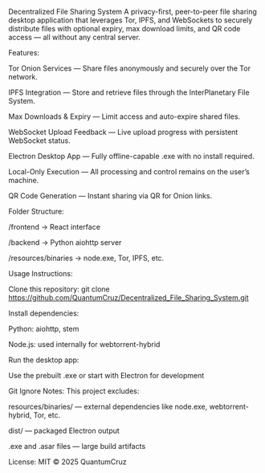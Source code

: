 Decentralized File Sharing System
A privacy-first, peer-to-peer file sharing desktop application that leverages Tor, IPFS, and WebSockets to securely distribute files with optional expiry, max download limits, and QR code access — all without any central server.

Features:

Tor Onion Services — Share files anonymously and securely over the Tor network.

IPFS Integration — Store and retrieve files through the InterPlanetary File System.

Max Downloads & Expiry — Limit access and auto-expire shared files.

WebSocket Upload Feedback — Live upload progress with persistent WebSocket status.

Electron Desktop App — Fully offline-capable .exe with no install required.

Local-Only Execution — All processing and control remains on the user’s machine.

QR Code Generation — Instant sharing via QR for Onion links.

Folder Structure:

/frontend → React interface

/backend → Python aiohttp server

/resources/binaries → node.exe, Tor, IPFS, etc.

Usage Instructions:

Clone this repository:
git clone https://github.com/QuantumCruz/Decentralized_File_Sharing_System.git

Install dependencies:

Python: aiohttp, stem

Node.js: used internally for webtorrent-hybrid

Run the desktop app:

Use the prebuilt .exe or start with Electron for development

Git Ignore Notes:
This project excludes:

resources/binaries/ — external dependencies like node.exe, webtorrent-hybrid, Tor, etc.

dist/ — packaged Electron output

.exe and .asar files — large build artifacts

License:
MIT © 2025 QuantumCruz
